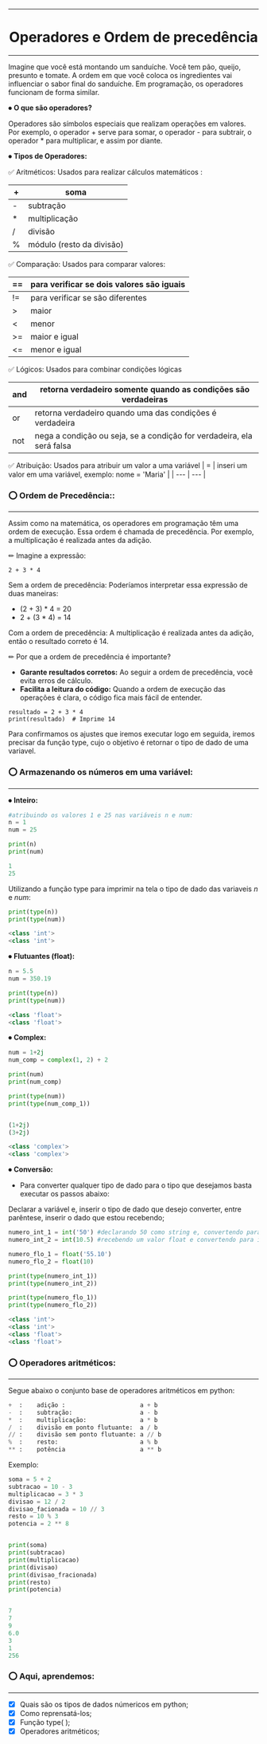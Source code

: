 ***
# <h1 align="center"> Operadores e Ordem de precedência </h1>
***

Imagine que você está montando um sanduíche. Você tem pão, queijo, presunto e tomate. A ordem em que você coloca os ingredientes vai influenciar o sabor final do sanduíche. Em programação, os operadores funcionam de forma similar.

<font style="vertical-align: inherit;"><font style="vertical-align: inherit;">⏺</font></font> **O que são operadores?**

Operadores são símbolos especiais que realizam operações em valores. Por exemplo, o operador + serve para somar, o operador - para subtrair, o operador * para multiplicar, e assim por diante.

<font style="vertical-align: inherit;"><font style="vertical-align: inherit;">⏺</font></font> **Tipos de Operadores:**

:white_check_mark: Aritméticos: Usados para realizar cálculos matemáticos :

| + | soma |
| --- | --- |
| - | subtração |
| * | multiplicação |
| / | divisão |
| % | módulo (resto da divisão) |

:white_check_mark: Comparação: Usados para comparar valores:

| == | para verificar se dois valores são iguais |
| --- | --- |
| != | para verificar se são diferentes |
| > | maior |
| < | menor |
| >= | maior e igual |
| <= | menor e igual |

:white_check_mark: Lógicos: Usados para combinar condições lógicas

| and | retorna verdadeiro somente quando as condições são verdadeiras |
| --- | --- |
| or | retorna verdadeiro quando uma das condições é verdadeira |
| not | nega a condição ou seja, se a condição for verdadeira, ela será falsa |

:white_check_mark: Atribuição: Usados para atribuir um valor a uma variável
| = | inseri um valor em uma variável, exemplo: nome = 'Maria' |
| --- | --- |

### <font style="vertical-align: inherit;"><font style="vertical-align: inherit;">⭕</font></font> Ordem de Precedência::
***
Assim como na matemática, os operadores em programação têm uma ordem de execução. Essa ordem é chamada de precedência. Por exemplo, a multiplicação é realizada antes da adição.

<font style="vertical-align: inherit;"><font style="vertical-align: inherit;">✏</font></font> Imagine a expressão:

~~~~
2 + 3 * 4
~~~~

Sem a ordem de precedência: Poderíamos interpretar essa expressão de duas maneiras:

- (2 + 3) * 4 = 20
- 2 + (3 * 4) = 14

Com a ordem de precedência: A multiplicação é realizada antes da adição, então o resultado correto é 14.

<font style="vertical-align: inherit;"><font style="vertical-align: inherit;">✏</font></font> Por que a ordem de precedência é importante?

- **Garante resultados corretos:** Ao seguir a ordem de precedência, você evita erros de cálculo.
- **Facilita a leitura do código:** Quando a ordem de execução das operações é clara, o código fica mais fácil de entender.

~~~~
resultado = 2 + 3 * 4
print(resultado)  # Imprime 14
~~~~
Para confirmamos os ajustes que iremos executar logo em seguida, iremos precisar da função type, cujo o objetivo é retornar o tipo de dado de uma variavel.


### <font style="vertical-align: inherit;"><font style="vertical-align: inherit;">⭕</font></font> Armazenando os números em uma variável:
***

<font style="vertical-align: inherit;"><font style="vertical-align: inherit;">⏺</font></font> **Inteiro:**

~~~~python
#atribuindo os valores 1 e 25 nas variáveis n e num:
n = 1
num = 25

print(n)
print(num)

1
25
~~~~

Utilizando a função type para imprimir na tela o tipo de dado das variaveis *n* e *num*:

~~~~python
print(type(n))
print(type(num))

<class 'int'>
<class 'int'>
~~~~

<font style="vertical-align: inherit;"><font style="vertical-align: inherit;">⏺</font></font> **Flutuantes (float):**

~~~~python
n = 5.5
num = 350.19

print(type(n))
print(type(num))

<class 'float'>
<class 'float'>
~~~~

<font style="vertical-align: inherit;"><font style="vertical-align: inherit;">⏺</font></font> **Complex:**

~~~~python
num = 1+2j
num_comp = complex(1, 2) + 2

print(num)
print(num_comp)

print(type(num))
print(type(num_comp_1))


(1+2j)
(3+2j)

<class 'complex'>
<class 'complex'>
~~~~

<font style="vertical-align: inherit;"><font style="vertical-align: inherit;">⏺</font></font> **Conversão:**

* Para converter qualquer tipo de dado para o tipo que desejamos basta executar os passos abaixo:

Declarar a variável e, inserir o tipo de dado que desejo converter, entre parêntese, inserir o dado que estou recebendo;
~~~~python
numero_int_1 = int('50') #declarando 50 como string e, convertendo para inteiro
numero_int_2 = int(10.5) #recebendo um valor float e convertendo para inteiro

numero_flo_1 = float('55.10')
numero_flo_2 = float(10)

print(type(numero_int_1))
print(type(numero_int_2))

print(type(numero_flo_1))
print(type(numero_flo_2))

<class 'int'>
<class 'int'>
<class 'float'>
<class 'float'>

~~~~

### <font style="vertical-align: inherit;"><font style="vertical-align: inherit;">⭕</font></font> Operadores aritméticos:
***

Segue abaixo o conjunto base de operadores aritméticos em python:

~~~~python
+  :    adição :                     a + b
-  :    subtração:                   a - b
*  :    multiplicação:               a * b
/  :    divisão em ponto flutuante:  a / b
// :    divisão sem ponto flutuante: a // b
%  :    resto:                       a % b
** :    potência                     a ** b
~~~~

Exemplo:

~~~~python
soma = 5 + 2
subtracao = 10 - 3
multiplicacao = 3 * 3
divisao = 12 / 2
divisao_facionada = 10 // 3
resto = 10 % 3
potencia = 2 ** 8


print(soma)
print(subtracao)
print(multiplicacao)
print(divisao)
print(divisao_fracionada)
print(resto)
print(potencia)


7
7
9
6.0
3
1
256

~~~~

### <font style="vertical-align: inherit;"><font style="vertical-align: inherit;">⭕</font></font> Aqui, aprendemos:
***

- [x] Quais são os tipos de dados númericos em python;
- [x] Como reprensatá-los;
- [x] Função type( );
- [x] Operadores aritméticos; 
